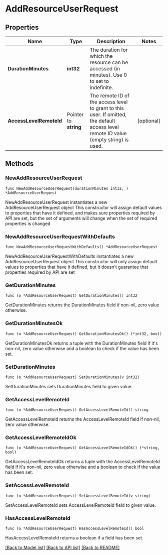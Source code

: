 # AddResourceUserRequest

## Properties

Name | Type | Description | Notes
------------ | ------------- | ------------- | -------------
**DurationMinutes** | **int32** | The duration for which the resource can be accessed (in minutes). Use 0 to set to indefinite. | 
**AccessLevelRemoteId** | Pointer to **string** | The remote ID of the access level to grant to this user. If omitted, the default access level remote ID value (empty string) is used. | [optional] 

## Methods

### NewAddResourceUserRequest

`func NewAddResourceUserRequest(durationMinutes int32, ) *AddResourceUserRequest`

NewAddResourceUserRequest instantiates a new AddResourceUserRequest object
This constructor will assign default values to properties that have it defined,
and makes sure properties required by API are set, but the set of arguments
will change when the set of required properties is changed

### NewAddResourceUserRequestWithDefaults

`func NewAddResourceUserRequestWithDefaults() *AddResourceUserRequest`

NewAddResourceUserRequestWithDefaults instantiates a new AddResourceUserRequest object
This constructor will only assign default values to properties that have it defined,
but it doesn't guarantee that properties required by API are set

### GetDurationMinutes

`func (o *AddResourceUserRequest) GetDurationMinutes() int32`

GetDurationMinutes returns the DurationMinutes field if non-nil, zero value otherwise.

### GetDurationMinutesOk

`func (o *AddResourceUserRequest) GetDurationMinutesOk() (*int32, bool)`

GetDurationMinutesOk returns a tuple with the DurationMinutes field if it's non-nil, zero value otherwise
and a boolean to check if the value has been set.

### SetDurationMinutes

`func (o *AddResourceUserRequest) SetDurationMinutes(v int32)`

SetDurationMinutes sets DurationMinutes field to given value.


### GetAccessLevelRemoteId

`func (o *AddResourceUserRequest) GetAccessLevelRemoteId() string`

GetAccessLevelRemoteId returns the AccessLevelRemoteId field if non-nil, zero value otherwise.

### GetAccessLevelRemoteIdOk

`func (o *AddResourceUserRequest) GetAccessLevelRemoteIdOk() (*string, bool)`

GetAccessLevelRemoteIdOk returns a tuple with the AccessLevelRemoteId field if it's non-nil, zero value otherwise
and a boolean to check if the value has been set.

### SetAccessLevelRemoteId

`func (o *AddResourceUserRequest) SetAccessLevelRemoteId(v string)`

SetAccessLevelRemoteId sets AccessLevelRemoteId field to given value.

### HasAccessLevelRemoteId

`func (o *AddResourceUserRequest) HasAccessLevelRemoteId() bool`

HasAccessLevelRemoteId returns a boolean if a field has been set.


[[Back to Model list]](../README.md#documentation-for-models) [[Back to API list]](../README.md#documentation-for-api-endpoints) [[Back to README]](../README.md)


